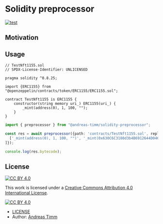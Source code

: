 # Solidity preprocessor

[![test](https://github.com/andreas-timm/solidity-preprocessor/actions/workflows/test.yml/badge.svg)](https://github.com/andreas-timm/solidity-preprocessor/actions/workflows/test.yml)

## Motivation


## Usage
```solidity
// TestNft1155.sol
// SPDX-License-Identifier: UNLICENSED

pragma solidity ^0.8.25;

import {ERC1155} from "@openzeppelin/contracts/token/ERC1155/ERC1155.sol";

contract TestNft1155 is ERC1155 {
    constructor(string memory uri_) ERC1155(uri_) {
        _mint(address(0), 1, 100, "");
    }
}
```

```ts
import { preprocessor } from "@andreas-timm/solidity-preprocessor";

const res = await preprocessor({path: 'contracts/TestNft1155.sol', replace: [
  ['_mint(address(0), 1, 100, "")', '_mint(0x630C6C3180d3b4B6912644D046f6769dA3e54843, 1, 10000, "")']
]});

console.log(res.bytecode);
```

## License
[![CC BY 4.0][cc-by-shield]][cc-by]

This work is licensed under a [Creative Commons Attribution 4.0 International License][cc-by].

[![CC BY 4.0][cc-by-image]][cc-by]

[cc-by]: http://creativecommons.org/licenses/by/4.0/
[cc-by-image]: https://i.creativecommons.org/l/by/4.0/88x31.png
[cc-by-shield]: https://img.shields.io/badge/License-CC%20BY%204.0-lightgrey.svg

- [LICENSE](https://github.com/andreas-timm//blob/main/LICENSE)
- Author: [Andreas Timm](https://github.com/andreas-timm)
